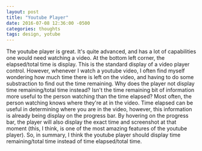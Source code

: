 ```yaml
---
layout: post
title: "Youtube Player"
date: 2016-07-08 12:36:00 -0500
categories: thoughts
tags: design, yotube
---
```


The youtube player is great. It's quite advanced, and has a lot of capabilities one would need watching a video. At the bottom left corner, the elapsed/total time is display. 
This is the standard display of a video player control. However, whenever I watch a youtube video, I often find myself wondering how much time there is left on the video, and having to do some substraction
to find out the time remaining. Why does the player not display time remaining/total time instead? Isn't the time remaining bit of information more useful to the person watching than the time
elapsed? Most often, the person watching knows where they're at in the video. Time elapsed can be useful in determining where you are in the video, however, this information is already being display 
on the progress bar. By hovering on the progress bar, the player will also display the exact time and screenshot at that moment (this, I think, is one of the most amazing features of the youtube 
player). So, in summary, I think the youtube player should display time remaining/total time instead of time elapsed/total time.
